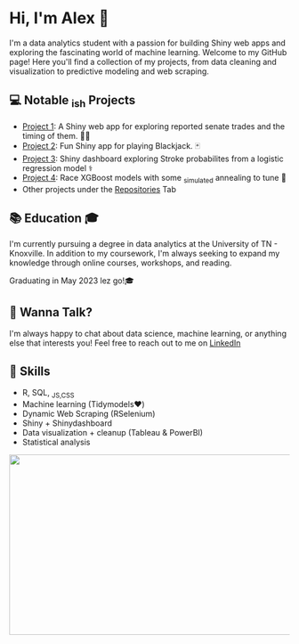 # Hi, I'm Alex 👋

I'm a data analytics student with a passion for building Shiny web apps and exploring the fascinating world of machine learning. Welcome to my GitHub page! Here you'll find a collection of my projects, from data cleaning and visualization to predictive modeling and web scraping. 

## 💻 Notable <sub>ish</sub> Projects

- [Project 1](https://github.com/AlexanderHolmes0/Senate_Tracker): A Shiny web app for exploring reported senate trades and the timing of them. 💎🙌
- [Project 2](https://github.com/AlexanderHolmes0/BlackJackApp): Fun Shiny app for playing Blackjack. 🃏
- [Project 3](https://github.com/AlexanderHolmes0/Stroke_Dash): Shiny dashboard exploring Stroke probabilites from a logistic regression model ⚕️
- [Project 4](https://github.com/AlexanderHolmes0/RaceXGBs): Race XGBoost models with some <sub>simulated</sub> annealing to tune 🎸
- Other projects under the [Repositories](https://github.com/AlexanderHolmes0?tab=repositories) Tab

## 📚 Education 🎓

I'm currently pursuing a degree in data analytics at the University of TN - Knoxville. In addition to my coursework, I'm always seeking to expand my knowledge through online courses, workshops, and reading.

Graduating in May 2023 lez go!🎓

## 💬 Wanna Talk?

I'm always happy to chat about data science, machine learning, or anything else that interests you! Feel free to reach out to me on [LinkedIn](https://www.linkedin.com/in/aholmes0/)

## 🙌 Skills

- R, SQL, <sub>JS,CSS</sub>
- Machine learning (Tidymodels❤️)
- Dynamic Web Scraping (RSelenium)
- Shiny + Shinydashboard
- Data visualization + cleanup (Tableau & PowerBI)
- Statistical analysis

<p align="center">
  <img width="576" height="324" src="https://github.com/AlexanderHolmes0/AlexanderHolmes0/blob/main/racing.gif">
</p>

